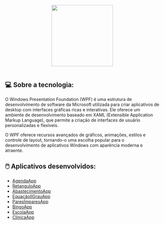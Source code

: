 <div align="center">
  <a href="https://learn.microsoft.com/pt-br/dotnet/desktop/wpf/overview/?view=netdesktop-7.0">
    <img src="https://github.com/monzadrifteiro/2022_PEOO_VS_T1/assets/93940387/e06efc5c-1fe1-4713-ab5e-a509bd2b8d1a" width="200">
  </a>
</div>

<br>

## 💻 Sobre a tecnologia:

O Windows Presentation Foundation (WPF) é uma estrutura de desenvolvimento de software da Microsoft utilizada para criar aplicativos de desktop com interfaces gráficas ricas e interativas. Ele oferece um ambiente de desenvolvimento baseado em XAML (Extensible Application Markup Language), que permite a criação de interfaces de usuário personalizadas e flexíveis.

O WPF oferece recursos avançados de gráficos, animações, estilos e controle de layout, tornando-o uma escolha popular para o desenvolvimento de aplicativos Windows com aparência moderna e atraente.

## 🖱️ Aplicativos desenvolvidos:

- [AgendaApp](AgendaApp)
- [RetanguloApp](RetanguloApp)
- [AbastecimentoApp](AbastecimentoApp)
- [EquaçãoIIGrauApp](EquaçãoIIGrauApp)
- [ParesÍmparesApp](ParesÍmparesApp)
- [BingoApp](BingoApp)
- [EscolaApp](EscolaApp)
- [ClinicaApp](ClinicaApp)
